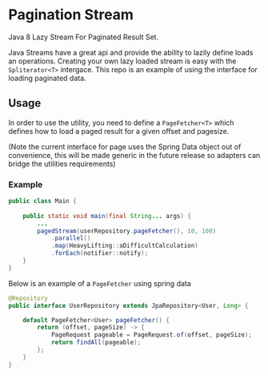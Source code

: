 # Pagination Stream
Java 8 Lazy Stream For Paginated Result Set.

Java Streams have a great api and provide the ability to lazily define loads an operations.
Creating your own lazy loaded stream is easy with the `Spliterator<T>` intergace.
This repo is an example of using the interface for loading paginated data.

## Usage
In order to use the utility, you need to define a `PageFetcher<T>` which defines how to load 
a paged result for a given offset and pagesize.

(Note the current interface for page uses the Spring Data object out of convenience, this will be
made generic in the future release so adapters can bridge the utilities requirements)

### Example
```java
public class Main {
    
    public static void main(final String... args) {
        ...
        pagedStream(userRepository.pageFetcher(), 10, 100)
            .parallel()
            .map(HeavyLifting::aDifficultCalculation)
            .forEach(notifier::notify);
    }
}
```

Below is an example of a `PageFetcher` using spring data
```java
@Repository
public interface UserRepository extends JpaRepository<User, Long> {

    default PageFetcher<User> pageFetcher() {
        return (offset, pageSize) -> {
            PageRequest pageable = PageRequest.of(offset, pageSize);
            return findAll(pageable);
        };
    }
}
```